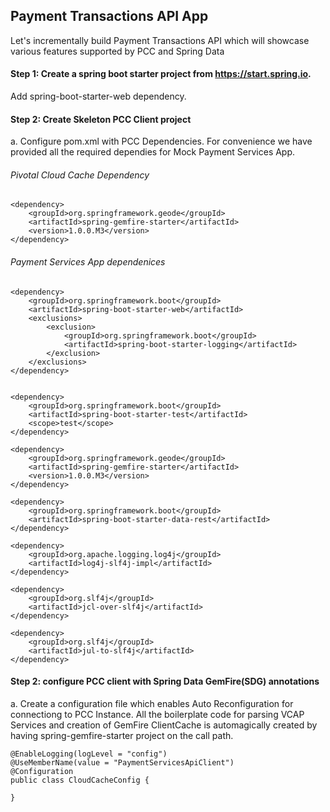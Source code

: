 ## Payment Transactions API App

Let's incrementally build Payment Transactions API which will showcase various features supported by PCC and Spring Data

#### Step 1: Create a spring boot starter project from https://start.spring.io. 

Add spring-boot-starter-web dependency.

#### Step 2: Create Skeleton PCC Client project

a. Configure pom.xml with PCC Dependencies. For convenience we have provided all the required dependies for Mock Payment Services App.

###### Pivotal Cloud Cache Dependency

```
<dependency>
	<groupId>org.springframework.geode</groupId>
	<artifactId>spring-gemfire-starter</artifactId>
	<version>1.0.0.M3</version>
</dependency>

```

###### Payment Services App dependenices

```
<dependency>
	<groupId>org.springframework.boot</groupId>
	<artifactId>spring-boot-starter-web</artifactId>
	<exclusions>
		<exclusion>
			<groupId>org.springframework.boot</groupId>
			<artifactId>spring-boot-starter-logging</artifactId>
		</exclusion>
	</exclusions>
</dependency>


<dependency>
	<groupId>org.springframework.boot</groupId>
	<artifactId>spring-boot-starter-test</artifactId>
	<scope>test</scope>
</dependency>

<dependency>
    <groupId>org.springframework.geode</groupId>
    <artifactId>spring-gemfire-starter</artifactId>
    <version>1.0.0.M3</version>
</dependency>

<dependency>
	<groupId>org.springframework.boot</groupId>
	<artifactId>spring-boot-starter-data-rest</artifactId>
</dependency>

<dependency>
	<groupId>org.apache.logging.log4j</groupId>
	<artifactId>log4j-slf4j-impl</artifactId>
</dependency>

<dependency>
	<groupId>org.slf4j</groupId>
	<artifactId>jcl-over-slf4j</artifactId>
</dependency>

<dependency>
	<groupId>org.slf4j</groupId>
	<artifactId>jul-to-slf4j</artifactId>
</dependency>

```



#### Step 2: configure PCC client with Spring Data GemFire(SDG) annotations

a. Create a configuration file which enables Auto Reconfiguration for connectiong to PCC Instance. All the boilerplate code for parsing VCAP Services and creation of GemFire ClientCache is automagically created by having spring-gemfire-starter project on the call path.

```
@EnableLogging(logLevel = "config")
@UseMemberName(value = "PaymentServicesApiClient")
@Configuration
public class CloudCacheConfig {

}

```
